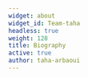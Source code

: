```yaml
---
widget: about
widget_id: Team-taha
headless: true
weight: 128
title: Biography
active: true
author: taha-arbaoui
---
```

